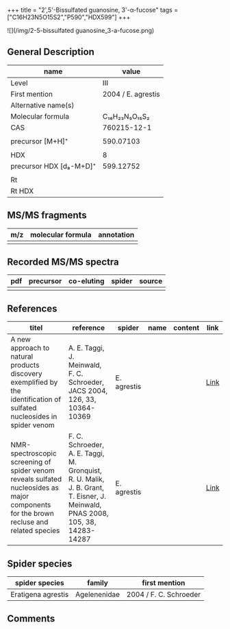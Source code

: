 +++
title = "2',5'-Bissulfated guanosine, 3'-α-fucose"
tags = ["C16H23N5O15S2","P590","HDX599"]
+++

![](/img/2-5-bissulfated guanosine_3-a-fucose.png)

## General Description

| name                    | value                                 |
|-------------------------|---------------------------------------|
| Level                   | III                                   |
| First mention           | 2004 / E. agrestis |
| Alternative name(s)     |                                       |
| Molecular formula       | C₁₆H₂₃N₅O₁₅S₂                         |
| CAS                     | 760215-12-1                           |
|                         |                                       |
| precursor  [M+H]⁺       | 590.07103                             |
|                         |                                       |
| HDX                     | 8                                     |
| precursor HDX [d₈-M+D]⁺ | 599.12752                             |
|                         |                                       |
| Rt                      |                                       |
| Rt HDX                  |                                       |

## MS/MS fragments

| m/z | molecular formula | annotation |
|-----|-------------------|------------|
|     |                   |            |

## Recorded MS/MS spectra

| pdf | precursor | co-eluting | spider | source |
|-----|-----------|------------|--------|--------|
|     |           |            |        |        |

## References

| titel                                                                                                                  | reference                                                                  | spider      | name | content | link                                           |
|----------------------------------------------------------------------------------------------------------------------------------------|-------------------------------------------------------------------------------------------------------------------------------|-------------|------|---------|------------------------------------------------|
| A new approach to natural products discovery exemplified by the identification of sulfated nucleosides in spider venom                 | A. E. Taggi, J. Meinwald, F. C. Schroeder, JACS 2004, 126, 33, 10364-10369                                                    | E. agrestis |      |         | [Link](https://pubs.acs.org/doi/abs/10.1021/ja047416n) |
| NMR-spectroscopic screening of spider venom reveals sulfated nucleosides as major components for the brown recluse and related species | F. C. Schroeder, A. E. Taggi, M. Gronquist, R. U. Malik, J. B. Grant, T. Eisner, J. Meinwald, PNAS 2008, 105, 38, 14283-14287 | E. agrestis |      |         | [Link](https://doi.org/10.1073/pnas.0806840105)        |

## Spider species

| spider species     | family       | first mention          |
|--------------------|--------------|------------------------|
| Eratigena agrestis | Agelenenidae | 2004 / F. C. Schroeder |

## Comments